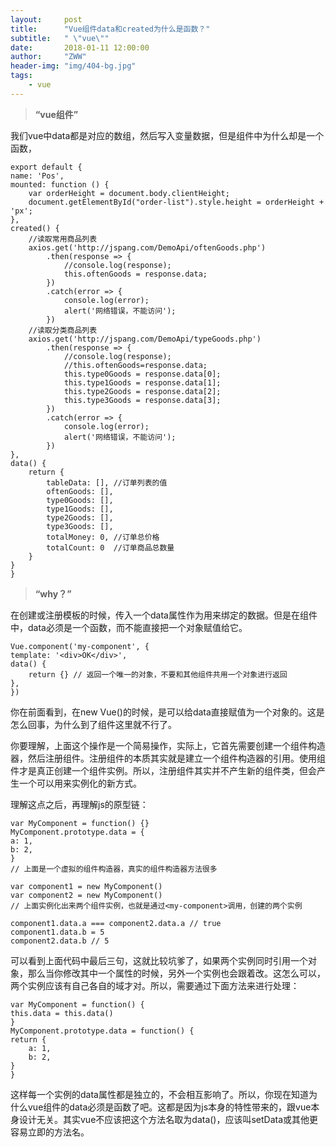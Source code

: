 ```yaml
---
layout:     post
title:      "Vue组件data和created为什么是函数？"
subtitle:   " \"vue\""
date:       2018-01-11 12:00:00
author:     "ZWW"
header-img: "img/404-bg.jpg"
tags:
    - vue
---
```


> **“vue组件”**

我们vue中data都是对应的数组，然后写入变量数据，但是组件中为什么却是一个函数，

    export default {
    name: 'Pos',
    mounted: function () {
        var orderHeight = document.body.clientHeight;
        document.getElementById("order-list").style.height = orderHeight + 'px';
    },
    created() {
        //读取常用商品列表
        axios.get('http://jspang.com/DemoApi/oftenGoods.php')
            .then(response => {
                //console.log(response);
                this.oftenGoods = response.data;
            })
            .catch(error => {
                console.log(error);
                alert('网络错误，不能访问');
            })
        //读取分类商品列表
        axios.get('http://jspang.com/DemoApi/typeGoods.php')
            .then(response => {
                //console.log(response);
                //this.oftenGoods=response.data;
                this.type0Goods = response.data[0];
                this.type1Goods = response.data[1];
                this.type2Goods = response.data[2];
                this.type3Goods = response.data[3];
            })
            .catch(error => {
                console.log(error);
                alert('网络错误，不能访问');
            })
    },
    data() {
        return {
            tableData: [], //订单列表的值
            oftenGoods: [],
            type0Goods: [],
            type1Goods: [],
            type2Goods: [],
            type3Goods: [],
            totalMoney: 0, //订单总价格
            totalCount: 0  //订单商品总数量
        }
    }
    }

> **“why？”**

在创建或注册模板的时候，传入一个data属性作为用来绑定的数据。但是在组件中，data必须是一个函数，而不能直接把一个对象赋值给它。
    
    Vue.component('my-component', {
    template: '<div>OK</div>',
    data() {
        return {} // 返回一个唯一的对象，不要和其他组件共用一个对象进行返回
    },
    })


你在前面看到，在new Vue()的时候，是可以给data直接赋值为一个对象的。这是怎么回事，为什么到了组件这里就不行了。

你要理解，上面这个操作是一个简易操作，实际上，它首先需要创建一个组件构造器，然后注册组件。注册组件的本质其实就是建立一个组件构造器的引用。使用组件才是真正创建一个组件实例。所以，注册组件其实并不产生新的组件类，但会产生一个可以用来实例化的新方式。

理解这点之后，再理解js的原型链：
    
    var MyComponent = function() {}
    MyComponent.prototype.data = {
    a: 1,
    b: 2,
    }
    // 上面是一个虚拟的组件构造器，真实的组件构造器方法很多

    var component1 = new MyComponent()
    var component2 = new MyComponent()
    // 上面实例化出来两个组件实例，也就是通过<my-component>调用，创建的两个实例

    component1.data.a === component2.data.a // true
    component1.data.b = 5
    component2.data.b // 5

    

可以看到上面代码中最后三句，这就比较坑爹了，如果两个实例同时引用一个对象，那么当你修改其中一个属性的时候，另外一个实例也会跟着改。这怎么可以，两个实例应该有自己各自的域才对。所以，需要通过下面方法来进行处理：
    
    var MyComponent = function() {
    this.data = this.data()
    }
    MyComponent.prototype.data = function() {
    return {
        a: 1,
        b: 2,
    }
    }
    
这样每一个实例的data属性都是独立的，不会相互影响了。所以，你现在知道为什么vue组件的data必须是函数了吧。这都是因为js本身的特性带来的，跟vue本身设计无关。其实vue不应该把这个方法名取为data()，应该叫setData或其他更容易立即的方法名。
